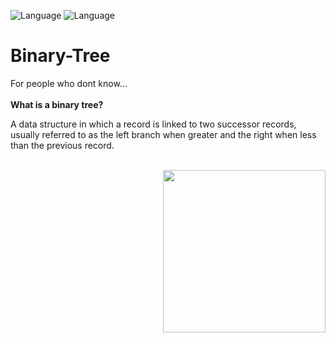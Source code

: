 ![Language](https://img.shields.io/badge/language-C%2B%2B-ff69b4.svg)
![Language](https://img.shields.io/badge/language-Obj.%20C%2B%2B-6D26F0.svg)
# Binary-Tree

For people who dont know...
<br></br>
<strong>What is a binary tree?</strong>

A data structure in which a record is linked to two successor records, usually referred to as the left branch when greater and the right when less than the previous record.
<br></br>

<img align="right" height="260" src="http://cslibrary.stanford.edu/110/binarytree.gif">


                				     

